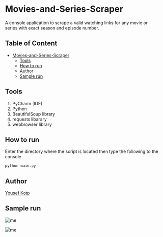 # Movies-and-Series-Scraper
A console application to scrape a valid watching links for any movie or series with exact season and episode number.
## Table of Content
- [Movies-and-Series-Scraper](#movies-and-series-scraper)
  * [Tools](#tools)
  * [How to run](#how-to-run)
  * [Author](#author)
  * [Sample run](#sample-run)
## Tools
1. PyCharm (IDE)
2. Python
3. BeautifulSoup library
4. requests libarary
5. webbrowser library

## How to run
Enter the directory where the script is located then type the following to the console
```Bash
python main.py
```
## Author
[Yousef Kotp](https://github.com/yousefkotp)


## Sample run

![me](https://github.com/yousefkotp/Movies-and-Series-Scraper/blob/main/gif1.gif)

![me](https://github.com/yousefkotp/Movies-and-Series-Scraper/blob/main/gif2.gif)
